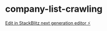 # company-list-crawling

[Edit in StackBlitz next generation editor ⚡️](https://stackblitz.com/~/github.com/sinoda1114/company-list-crawling)